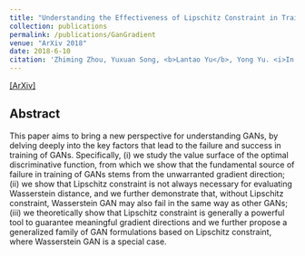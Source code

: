 ```yaml
---
title: "Understanding the Effectiveness of Lipschitz Constraint in Training GANs via Gradient Analysis"
collection: publications
permalink: /publications/GanGradient
venue: "ArXiv 2018"
date: 2018-6-10
citation: 'Zhiming Zhou, Yuxuan Song, <b>Lantao Yu</b>, Yong Yu. <i>In submission to NIPS 2018.</i>'
---
```


[[ArXiv]](https://arxiv.org/abs/1807.00751)

## Abstract
This paper aims to bring a new perspective for understanding GANs, by delving deeply into the key factors that lead to the failure and success in training of GANs. Specifically, (i) we study the value surface of the optimal discriminative function, from which we show that the fundamental source of failure in training of GANs stems from the unwarranted gradient direction; (ii) we show that Lipschitz constraint is not always necessary for evaluating Wasserstein distance, and we further demonstrate that, without Lipschitz constraint, Wasserstein GAN may also fail in the same way as other GANs; (iii) we theoretically show that Lipschitz constraint is generally a powerful tool to guarantee meaningful gradient directions and we further propose a generalized family of GAN formulations based on Lipschitz constraint, where Wasserstein GAN is a special case.
